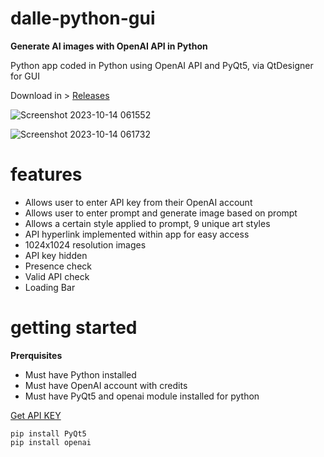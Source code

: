 # dalle-python-gui
**Generate AI images with OpenAI API in Python**


Python app coded in Python using OpenAI API and PyQt5, via QtDesigner for GUI

Download in > [Releases](https://github.com/matthewcespon/dalle-python-gui/releases/tag/latest)


![Screenshot 2023-10-14 061552](https://github.com/matthewcespon/dalle-python-gui/assets/98528639/1ebcd8b3-b595-456a-87b3-355dae2ec270)


![Screenshot 2023-10-14 061732](https://github.com/matthewcespon/dalle-python-gui/assets/98528639/ba0710df-c853-4c00-95af-4792f2d79697)

# features
- Allows user to enter API key from their OpenAI account
- Allows user to enter prompt and generate image based on prompt
- Allows a certain style applied to prompt, 9 unique art styles
- API hyperlink implemented within app for easy access
- 1024x1024 resolution images
- API key hidden
- Presence check
- Valid API check
- Loading Bar

# getting started
**Prerquisites**

- Must have Python installed
- Must have OpenAI account with credits
- Must have PyQt5 and openai module installed for python


[Get API KEY](https://platform.openai.com/account/api-keys)


```
pip install PyQt5
pip install openai
```

